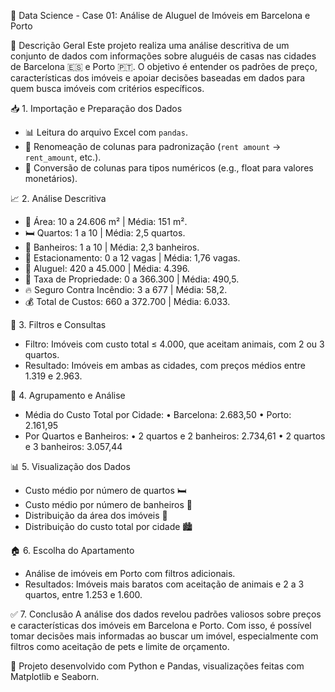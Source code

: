 🏡 Data Science - Case 01: Análise de Aluguel de Imóveis em Barcelona e Porto

📌 Descrição Geral
Este projeto realiza uma análise descritiva de um conjunto de dados com informações sobre aluguéis de casas nas cidades de Barcelona 🇪🇸 e Porto 🇵🇹. O objetivo é entender os padrões de preço, características dos imóveis e apoiar decisões baseadas em dados para quem busca imóveis com critérios específicos.

📥 1. Importação e Preparação dos Dados
- 📊 Leitura do arquivo Excel com `pandas`.
- 🔄 Renomeação de colunas para padronização (`rent amount` → `rent_amount`, etc.).
- 🧮 Conversão de colunas para tipos numéricos (e.g., float para valores monetários).

📈 2. Análise Descritiva
- 📐 Área: 10 a 24.606 m² | Média: 151 m².
- 🛏️ Quartos: 1 a 10 | Média: 2,5 quartos.
- 🚿 Banheiros: 1 a 10 | Média: 2,3 banheiros.
- 🚗 Estacionamento: 0 a 12 vagas | Média: 1,76 vagas.
- 💸 Aluguel: 420 a 45.000 | Média: 4.396.
- 🏢 Taxa de Propriedade: 0 a 366.300 | Média: 490,5.
- 🔥 Seguro Contra Incêndio: 3 a 677 | Média: 58,2.
- 💰 Total de Custos: 660 a 372.700 | Média: 6.033.

🔎 3. Filtros e Consultas
- Filtro: Imóveis com custo total ≤ 4.000, que aceitam animais, com 2 ou 3 quartos.
- Resultado: Imóveis em ambas as cidades, com preços médios entre 1.319 e 2.963.

🧮 4. Agrupamento e Análise
- Média do Custo Total por Cidade:
    • Barcelona: 2.683,50
    • Porto: 2.161,95
- Por Quartos e Banheiros:
    • 2 quartos e 2 banheiros: 2.734,61
    • 2 quartos e 3 banheiros: 3.057,44

📊 5. Visualização dos Dados
- Custo médio por número de quartos 🛏️
- Custo médio por número de banheiros 🚿
- Distribuição da área dos imóveis 📏
- Distribuição do custo total por cidade 🏙️

🏠 6. Escolha do Apartamento
- Análise de imóveis em Porto com filtros adicionais.
- Resultados: Imóveis mais baratos com aceitação de animais e 2 a 3 quartos, entre 1.253 e 1.600.

✅ 7. Conclusão
A análise dos dados revelou padrões valiosos sobre preços e características dos imóveis em Barcelona e Porto. Com isso, é possível tomar decisões mais informadas ao buscar um imóvel, especialmente com filtros como aceitação de pets e limite de orçamento.

🔗 Projeto desenvolvido com Python e Pandas, visualizações feitas com Matplotlib e Seaborn.

